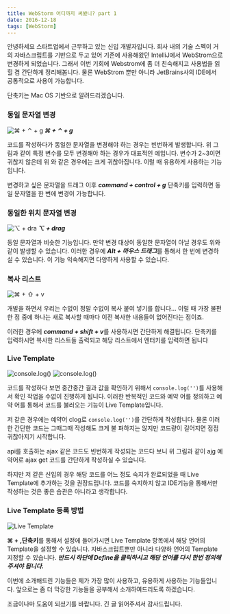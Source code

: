 ```yaml
---
title: WebStorm 어디까지 써봤니? part 1
date: 2016-12-18
tags: [WebStorm]
---
```


안녕하세요 스타트업에서 근무하고 있는 신입 개발자입니다. 회사 내의 기술 스펙이 거의 자바스크립트를 기반으로 두고 있어 기존에 사용해왔던 IntelliJ에서 WebStrom으로 변경하게 되었습니다. 그래서 이번 기회에 Webstrom에 좀 더 친숙해지고 사용법을 읽힐 겸 간단하게 정리해봅니다.
물론 WebStrom 뿐만 아니라 JetBrains사의 IDE에서 공통적으로 사용이 가능합니다.  

단축키는 Mac OS 기반으로 알려드리겠습니다.


### 동일 문자열 변경

![⌘ + ⌃ + g](https://i.imgur.com/fAMA6Or.gif  "⌘ + ⌃ + g")
***⌘ + ⌃ + g***


코드를 작성하다가 동일한 문자열을 변경해야 하는 경우는 빈번하게 발생합니다. 위 그림과 같이 특정 변수를 모두 변경해야 하는 경우가 대표적인 예입니다. 변수가 2~3이면 귀찮지 않은데 위 와 같은 경우에는 크게 귀찮아집니다. 이럴 때 유용하게 사용하는 기능입니다.

변경하고 싶은 문자열을 드래그 이후 ***command + control + g***  단축키를 입력하면 동일 문자열을 한 번에 변경이 가능합니다.

### 동일한 위치 문자열 변경
![⌥  + dra](https://i.imgur.com/Z5IYg6w.gif  "⌥  + drag")
***⌥  + drag***

동일 문자열과 비슷한 기능입니다. 만약 변경 대상이 동일한 문자열이 아닐 경우도 위와 같이 발생할 수 있습니다. 이러한 경우에 ***Alt + 마우스 드래그***를 통해서 한 번에 변경하실 수 있습니다. 이 기능 익숙해지면 다양하게 사용할 수 있습니다.

### 복사 리스트
![⌘  + ⇧ + v ](https://i.imgur.com/6ClfGhw.gif)

개발을 하면서 우리는 수없이 정말 수없이 복사 붙여 넣기를 합니다... 이럴 때 가장 불편한 점 중에 하나는 새로 복사할 때마다 이전 복사한 내용들이 없어진다는 점이죠.


이러한 경우에 ***command + shift + v***를 사용하시면 간단하게 해결됩니다. 단축키를 입력하시면 복사한 리스트들 출력되고 해당 리스트에서 엔터키를 입력하면 됩니다
### Live Template
![console.log()](https://i.imgur.com/ojSSHaC.gif)
![console.log()](https://i.imgur.com/SPMRe1P.gif)


코드를 작성하다 보면 중간중간 결과 값을 확인하기 위해서 `console.log('')`를 사용해서 확인 작업을 수없이 진행하게 됩니다. 이러한 반복적인 코드와 예약 어를 정의하고 예약 어를 통해서 코드를 불러오는 기능이 Live Template입니다.

저 같은 경우에는 예약어 clog로 `console.log('')`를 간단하게 작성합니다. 물론 이러한 간단한 코드는 그때그때 작성해도 크게 불 펴하지는 않지만 코드량이 길어지면 점점 귀찮아지기 시작합니다.

api를 호출하는 ajax 같은 코드도 빈번하게 작성되는 코드다 보니 위 그림과 같이 ajg 예약어로  ajax get 코드를 간단하게 작성하실 수 있습니다.

하지만 저 같은 신입의 경우 해당 코드를 어느 정도 숙지가 완료되었을 때 Live Template에 추가하는 것을 권장드립니다. 코드를 숙지하지 않고 IDE기능을 통해서만 작성하는 것은 좋은 습관은 아니라고 생각합니다.

### Live Template 등록 방법
![Live Template](https://i.imgur.com/SPMRe1P.gif)

**⌘ + ,단축키**를 통해서 설정에 들어가시면 Live Template 항목에서 해당 언어의 Template을 설정할 수 있습니다. 자바스크립트뿐만 아니라 다양하 언어의 Template 지정할 수 있습니다. ***반드시 하단에 Define을 클릭하시고 해당 언어를 다시 한번 정의해주셔야 됩니다.***

이번에 소개해드린 기능들은 제가 가장 많이 사용하고, 유용하게 사용하는 기능들입니다. 앞으로는 좀 더 막강한 기능들을 공부해서 소개하여드리도록 하겠습니다.


조금이나마 도움이 되셨기를 바랍니다. 긴 글 읽어주셔서 감사드립니다.
